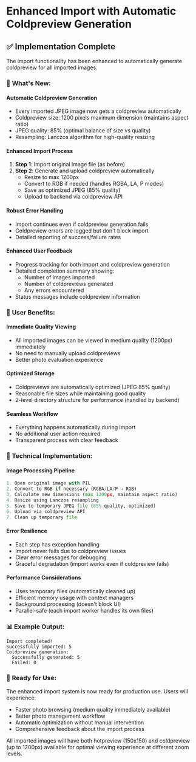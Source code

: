 # Enhanced Import with Automatic Coldpreview Generation

## ✅ Implementation Complete

The import functionality has been enhanced to automatically generate coldpreview for all imported images.

### 🔧 **What's New:**

#### **Automatic Coldpreview Generation**
- Every imported JPEG image now gets a coldpreview automatically
- Coldpreview size: 1200 pixels maximum dimension (maintains aspect ratio)
- JPEG quality: 85% (optimal balance of size vs quality)
- Resampling: Lanczos algorithm for high-quality resizing

#### **Enhanced Import Process**
1. **Step 1**: Import original image file (as before)
2. **Step 2**: Generate and upload coldpreview automatically
   - Resize to max 1200px
   - Convert to RGB if needed (handles RGBA, LA, P modes)
   - Save as optimized JPEG (85% quality)
   - Upload to backend via coldpreview API

#### **Robust Error Handling**
- Import continues even if coldpreview generation fails
- Coldpreview errors are logged but don't block import
- Detailed reporting of success/failure rates

#### **Enhanced User Feedback**
- Progress tracking for both import and coldpreview generation
- Detailed completion summary showing:
  - Number of images imported
  - Number of coldpreviews generated
  - Any errors encountered
- Status messages include coldpreview information

### 🎯 **User Benefits:**

#### **Immediate Quality Viewing**
- All imported images can be viewed in medium quality (1200px) immediately
- No need to manually upload coldpreviews
- Better photo evaluation experience

#### **Optimized Storage**
- Coldpreviews are automatically optimized (JPEG 85% quality)
- Reasonable file sizes while maintaining good quality
- 2-level directory structure for performance (handled by backend)

#### **Seamless Workflow**
- Everything happens automatically during import
- No additional user action required
- Transparent process with clear feedback

### 🔧 **Technical Implementation:**

#### **Image Processing Pipeline**
```python
1. Open original image with PIL
2. Convert to RGB if necessary (RGBA/LA/P → RGB)
3. Calculate new dimensions (max 1200px, maintain aspect ratio)
4. Resize using Lanczos resampling
5. Save to temporary JPEG file (85% quality, optimized)
6. Upload via coldpreview API
7. Clean up temporary file
```

#### **Error Resilience**
- Each step has exception handling
- Import never fails due to coldpreview issues
- Clear error messages for debugging
- Graceful degradation (import works even if coldpreview fails)

#### **Performance Considerations**
- Uses temporary files (automatically cleaned up)
- Efficient memory usage with context managers
- Background processing (doesn't block UI)
- Parallel-safe (each import worker handles its own files)

### 📊 **Example Output:**

```
Import completed!
Successfully imported: 5
Coldpreview generation:
  Successfully generated: 5
  Failed: 0
```

### 🚀 **Ready for Use:**

The enhanced import system is now ready for production use. Users will experience:
- Faster photo browsing (medium quality immediately available)
- Better photo management workflow
- Automatic optimization without manual intervention
- Comprehensive feedback about the import process

All imported images will have both hotpreview (150x150) and coldpreview (up to 1200px) available for optimal viewing experience at different zoom levels.